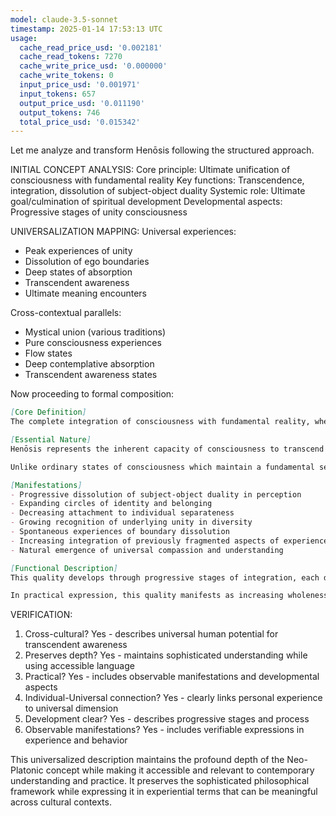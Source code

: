 ```yaml
---
model: claude-3.5-sonnet
timestamp: 2025-01-14 17:53:13 UTC
usage:
  cache_read_price_usd: '0.002181'
  cache_read_tokens: 7270
  cache_write_price_usd: '0.000000'
  cache_write_tokens: 0
  input_price_usd: '0.001971'
  input_tokens: 657
  output_price_usd: '0.011190'
  output_tokens: 746
  total_price_usd: '0.015342'
---
```


Let me analyze and transform Henōsis following the structured approach.

INITIAL CONCEPT ANALYSIS:
Core principle: Ultimate unification of consciousness with fundamental reality
Key functions: Transcendence, integration, dissolution of subject-object duality
Systemic role: Ultimate goal/culmination of spiritual development
Developmental aspects: Progressive stages of unity consciousness

UNIVERSALIZATION MAPPING:
Universal experiences:
- Peak experiences of unity
- Dissolution of ego boundaries
- Deep states of absorption
- Transcendent awareness
- Ultimate meaning encounters

Cross-contextual parallels:
- Mystical union (various traditions)
- Pure consciousness experiences
- Flow states
- Deep contemplative absorption
- Transcendent awareness states

Now proceeding to formal composition:

```markdown
[Core Definition]
The complete integration of consciousness with fundamental reality, where all separation between knower and known dissolves into perfect unity. This represents the ultimate potential of human awareness where individual consciousness transcends its limitations to realize its essential oneness with the whole of reality.

[Essential Nature]
Henōsis represents the inherent capacity of consciousness to transcend its apparent boundaries and recognize its fundamental unity with reality itself. This quality manifests as progressive stages of integration, from momentary experiences of expanded awareness to stable realization of non-dual consciousness. It operates through the systematic dissolution of the perceived barriers between subject and object, self and other, individual and universal.

Unlike ordinary states of consciousness which maintain a fundamental separation between experiencer and experienced, this quality reveals the underlying unity that precedes all division. It represents both the process of progressive unification and its ultimate fulfillment in complete integration.

[Manifestations]
- Progressive dissolution of subject-object duality in perception
- Expanding circles of identity and belonging
- Decreasing attachment to individual separateness
- Growing recognition of underlying unity in diversity
- Spontaneous experiences of boundary dissolution
- Increasing integration of previously fragmented aspects of experience
- Natural emergence of universal compassion and understanding

[Functional Description]
This quality develops through progressive stages of integration, each dissolving a deeper layer of apparent separation. It begins with temporary experiences of expanded awareness, develops through sustained states of unity consciousness, and culminates in stable realization of fundamental oneness. The process involves both active cultivation through contemplative practices and spontaneous unfolding through direct recognition of reality's unified nature.

In practical expression, this quality manifests as increasing wholeness in perception, action, and understanding. It leads to natural compassion, intuitive wisdom, and spontaneous appropriate action arising from recognition of essential unity. While its ultimate expression transcends ordinary functioning, its development enhances rather than negates effective engagement with relative reality, bringing greater integration and harmony to all aspects of life.
```

VERIFICATION:
1. Cross-cultural? Yes - describes universal human potential for transcendent awareness
2. Preserves depth? Yes - maintains sophisticated understanding while using accessible language
3. Practical? Yes - includes observable manifestations and developmental aspects
4. Individual-Universal connection? Yes - clearly links personal experience to universal dimension
5. Development clear? Yes - describes progressive stages and process
6. Observable manifestations? Yes - includes verifiable expressions in experience and behavior

This universalized description maintains the profound depth of the Neo-Platonic concept while making it accessible and relevant to contemporary understanding and practice. It preserves the sophisticated philosophical framework while expressing it in experiential terms that can be meaningful across cultural contexts.